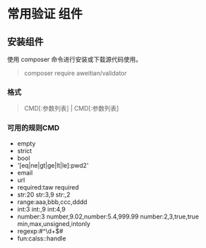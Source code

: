 # 常用验证 组件
## 安装组件
使用 composer 命令进行安装或下载源代码使用。
> composer require aweitian/validator
>

### 格式
> CMD[:参数列表] | CMD[:参数列表]

### 可用的规则CMD
- empty
- strict
- bool
- '[eq|ne|gt|ge|lt|le]:pwd2'
- email
- url
- required:taw   required
- str:20   str:3,9   str:,2
- range:aaa,bbb,ccc,dddd
- int:3   int:,9   int:4,9
- number:3    number,9.02,number:5.4,999.99   number:2,3,true,true    min,max,unsigned,intonly
- regexp:#^\d+$#
- fun:calss::handle
